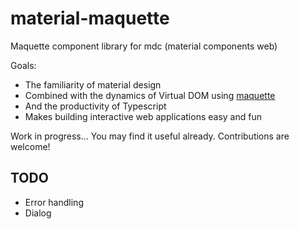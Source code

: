 # material-maquette
Maquette component library for mdc (material components web)

Goals:

- The familiarity of material design
- Combined with the dynamics of Virtual DOM using [maquette](http://maquettejs.org)
- And the productivity of Typescript
- Makes building interactive web applications easy and fun

Work in progress... You may find it useful already. Contributions are welcome!

## TODO

- Error handling
- Dialog
